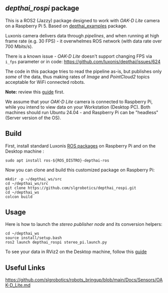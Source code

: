 ## *depthai_rospi* package

This is a ROS2 (Jazzy) package designed to work with _OAK-D Lite_ camera on a Raspberry Pi 5.
Based on [depthai_examples](https://github.com/luxonis/depthai-ros/tree/humble/depthai_examples) package.

Luxonis camera delivers data through _pipelines_, and when running at high frame rate (e.g. 30 FPS) - it overwhelmes ROS network (with data rate over 700 Mbits/s).

There is a known issue - _OAK-D Lite_ doesn't support changing FPS via `i_fps` parameter or in code:
https://github.com/luxonis/depthai/issues/624

The code in this package tries to read the pipeline as-is, but publishes only _some_ of the data,
thus making rates of _Image_ and _PointCloud2_ topics acceptable for WiFi connected robots.

**Note:** review this [guide](https://github.com/slgrobotics/robots_bringup/blob/main/Docs/Sensors/OAK-D_Lite.md) first.  

We assume that your _OAK-D Lite_ camera is connected to Raspberry Pi, while you intend to view data on your Workstation (Desktop PC).
Both machines should run Ubuntu 24.04 - and Raspberry Pi can be "headless" (Server version of the OS).

## Build

First, install standard Luxonis [ROS packages](https://github.com/luxonis/depthai-ros/tree/jazzy) on Raspberry Pi and on the Desktop machine :
```
sudo apt install ros-${ROS_DISTRO}-depthai-ros
```
Now you can clone and build this customized package on Raspberry Pi:
```
mkdir -p ~/depthai_ws/src
cd ~/depthai_ws/src
git clone https://github.com/slgrobotics/depthai_rospi.git
cd ~/depthai_ws
colcon build
```

## Usage

Here is how to launch the _stereo publisher node_ and its conversion helpers:
```
cd ~/depthai_ws
source install/setup.bash
ros2 launch depthai_rospi stereo_pi.launch.py
```
To see your data in RViz2 on the Desktop machine, follow this [guide](https://github.com/slgrobotics/robots_bringup/blob/main/Docs/Sensors/OAK-D_Lite.md#on-the-desktop-machine)

## Useful Links

https://github.com/slgrobotics/robots_bringup/blob/main/Docs/Sensors/OAK-D_Lite.md

